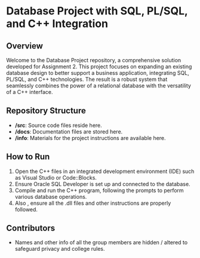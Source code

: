 # Database Project with SQL, PL/SQL, and C++ Integration

## Overview
Welcome to the Database Project repository, a comprehensive solution developed for Assignment 2. This project focuses on expanding an existing database design to better support a business application, integrating SQL, PL/SQL, and C++ technologies. The result is a robust system that seamlessly combines the power of a relational database with the versatility of a C++ interface.

## Repository Structure
- **/src**: Source code files reside here.
- **/docs**: Documentation files are stored here.
- **/info**: Materials for the project instructions are available here.


## How to Run
1. Open the C++ files in an integrated development environment (IDE) such as Visual Studio or Code::Blocks.
2. Ensure Oracle SQL Developer is set up and connected to the database.
3. Compile and run the C++ program, following the prompts to perform various database operations.
4. Also , ensure all the .dll files and other instructions are properly followed.

## Contributors
- Names and other info of all the group members are hidden / altered to safeguard privacy and college rules.
